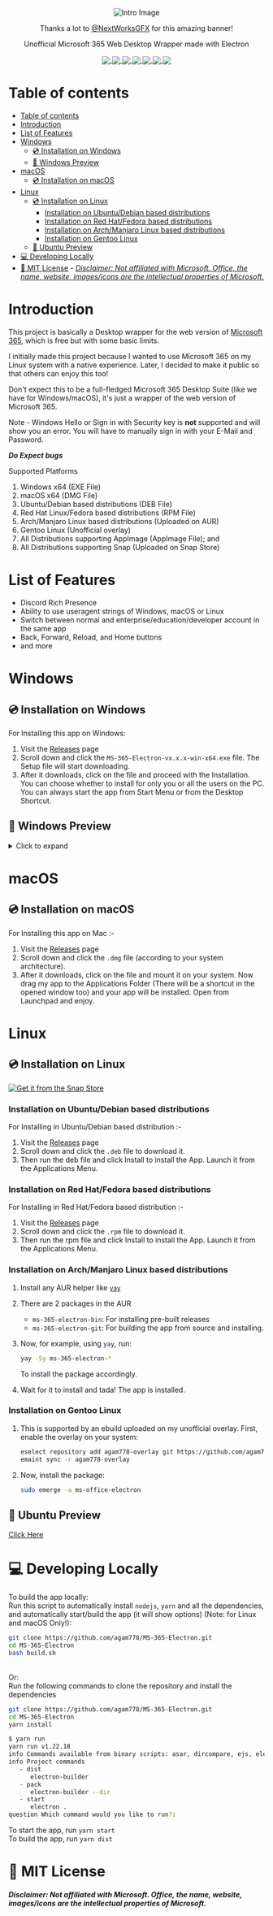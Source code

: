 <p align="center"><img src="https://github.com/agam778/MS-365-Electron/blob/main/assets/banner.png?raw=true" alt="Intro Image"></p>
<p align="center">Thanks a lot to <a href="https://t.me/NextWorksGFX">@NextWorksGFX</a> for this amazing banner!</p>
<p align="center">Unofficial Microsoft 365 Web Desktop Wrapper made with Electron</p>

<p align="center">
<a href="https://youtube.com/AgamsTechTricks">
 <img align="center" src="https://img.shields.io/badge/Made%20With%20♥-by%20Agam-orange?style=style=flat">   
 </a>
<a href="https://electronjs.org">
 <img align="center" src="https://img.shields.io/badge/Developed%20With-Electron-red?logo=Electron&logoColor=white&style=flat">  
 </a>
<a href="https://github.com/agam778/MS-365-Electron/blob/main/LICENSE">
 <img align="center" src="https://img.shields.io/github/license/agam778/MS-365-Electron?style=flat">  
 </a>
<a  href="https://github.com/agam778/MS-365-Electron/releases/">
 <img align="center" src="https://img.shields.io/github/v/release/agam778/MS-365-Electron?label=Release&logo=github&style=style=flat&color=blue">  
 </a>
<a href="https://github.com/agam778/MS-365-Electron/releases/">
 <img align="center" src="https://img.shields.io/github/downloads/agam778/MS-365-Electron/total?label=Downloads&style=style=flat">
 </a>
 <a href="https://github.com/agam778/MS-365-Electron/releases/latest/">
 <img align="center" src="https://img.shields.io/github/downloads/agam778/MS-365-Electron/latest/total?label=Downloads%40Latest">
 </a>
 <a href="https://github.com/agam778/MS-365-Electron/actions/workflows/build.yml">
  <img align="center" src="https://github.com/agam778/MS-365-Electron/actions/workflows/build.yml/badge.svg">
 </a>
</p>

# Table of contents

- [Table of contents](#table-of-contents)
- [Introduction](#introduction)
- [List of Features](#list-of-features)
- [Windows](#windows)
  - [💿 Installation on Windows](#-installation-on-windows)
  - [📸 Windows Preview](#-windows-preview)
- [macOS](#macos)
  - [💿 Installation on macOS](#-installation-on-macos)
- [Linux](#linux)
  - [💿 Installation on Linux](#-installation-on-linux)
    - [Installation on Ubuntu/Debian based distributions](#installation-on-ubuntudebian-based-distributions)
    - [Installation on Red Hat/Fedora based distributions](#installation-on-red-hatfedora-based-distributions)
    - [Installation on Arch/Manjaro Linux based distributions](#installation-on-archmanjaro-linux-based-distributions)
    - [Installation on Gentoo Linux](#installation-on-gentoo-linux)
  - [📸 Ubuntu Preview](#-ubuntu-preview)
- [💻 Developing Locally](#-developing-locally)
- [📃 MIT License](#-mit-license)
      - [*Disclaimer: Not affiliated with Microsoft. Office, the name, website, images/icons are the intellectual properties of Microsoft.*](#disclaimer-not-affiliated-with-microsoft-office-the-name-website-imagesicons-are-the-intellectual-properties-of-microsoft)

# Introduction

This project is basically a Desktop wrapper for the web version of [Microsoft 365](https://microsoft365.com), which is free but with some basic limits.

I initially made this project because I wanted to use Microsoft 365 on my Linux system with a native experience. Later, I decided to make it public so that others can enjoy this too!

Don't expect this to be a full-fledged Microsoft 365 Desktop Suite (like we have for Windows/macOS), it's just a wrapper of the web version of Microsoft 365.

Note - Windows Hello or Sign in with Security key is **not** supported and will show you an error. You will have to manually sign in with your E-Mail and Password.

***Do Expect bugs***

Supported Platforms

1. Windows x64 (EXE File)
2. macOS x64 (DMG File)
3. Ubuntu/Debian based distributions (DEB File)
4. Red Hat Linux/Fedora based distributions (RPM File)
5. Arch/Manjaro Linux based distributions (Uploaded on AUR)
6. Gentoo Linux (Unofficial overlay)
7. All Distributions supporting AppImage (AppImage File); and
8. All Distributions supporting Snap (Uploaded on Snap Store)

# List of Features

- Discord Rich Presence 
- Ability to use useragent strings of Windows, macOS or Linux
- Switch between normal and enterprise/education/developer account in the same app
- Back, Forward, Reload, and Home buttons
- and more 

# Windows

## 💿 Installation on Windows

For Installing this app on Windows:

1) Visit the [Releases](https://github.com/agam778/MS-365-Electron/releases) page
2) Scroll down and click the `MS-365-Electron-vx.x.x-win-x64.exe` file. The Setup file will start downloading.
3) After it downloads, click on the file and proceed with the Installation. You can choose whether to install for only you or all the users on the PC. You can always start the app from Start Menu or from the Desktop Shortcut.

## 📸 Windows Preview

<details>
<summary>Click to expand</summary>
<img src="https://github.com/agam778/MS-365-Electron/blob/main/assets/screenshots/windows_1.png?raw=true" alt="Windows Preview - 1">
<img src="https://github.com/agam778/MS-365-Electron/blob/main/assets/screenshots/windows_2.png?raw=true" alt="Windows Preview - 2">
</details>

# macOS

## 💿 Installation on macOS

For Installing this app on Mac :-

1. Visit the [Releases](https://github.com/agam778/MS-365-Electron/releases) page
2. Scroll down and click the `.dmg` file (according to your system architecture).
3. After it downloads, click on the file and mount it on your system. Now drag my app to the Applications Folder (There will be a shortcut in the opened window too) and your app will be installed. Open from Launchpad and enjoy.

# Linux

## 💿 Installation on Linux

<a href="https://snapcraft.io/ms-365-electron">
  <img alt="Get it from the Snap Store" src="https://snapcraft.io/static/images/badges/en/snap-store-black.svg" />
</a>

### Installation on Ubuntu/Debian based distributions

For Installing in Ubuntu/Debian based distribution :- 

1) Visit the [Releases](https://github.com/agam778/MS-365-Electron/releases) page
2) Scroll down and click the `.deb` file to download it.
3) Then run the deb file and click Install to install the App. Launch it from the Applications Menu.

### Installation on Red Hat/Fedora based distributions

For Installing in Red Hat/Fedora based distribution :- 

1) Visit the [Releases](https://github.com/agam778/MS-365-Electron/releases) page
2) Scroll down and click the `.rpm` file to download it.
3) Then run the rpm file and click Install to install the App. Launch it from the Applications Menu.

### Installation on Arch/Manjaro Linux based distributions

1. Install any AUR helper like [`yay`](https://github.com/Jguer/yay)

2. There are 2 packages in the AUR
   - `ms-365-electron-bin`: For installing pre-built releases
   - `ms-365-electron-git`: For building the app from source and installing.

3. Now, for example, using `yay`, run:
   ```bash
   yay -Sy ms-365-electron-*
   ```
   To install the package accordingly.

4. Wait for it to install and tada! The app is installed.

### Installation on Gentoo Linux

1. This is supported by an ebuild uploaded on my unofficial overlay. First, enable the overlay on your system:

   ```bash
   eselect repository add agam778-overlay git https://github.com/agam778/agam778-overlay.git
   emaint sync -r agam778-overlay
   ```
2. Now, install the package:

    ```bash
    sudo emerge -a ms-office-electron
    ```

## 📸 Ubuntu Preview

[Click Here](https://github.com/agam778/MS-365-Electron/blob/main/assets/screenshots/ubuntu.png?raw=true)

# 💻 Developing Locally
To build the app locally:<br>
Run this script to automatically install `nodejs`, `yarn` and all the dependencies, and automatically start/build the app (it will show options) (Note: for Linux and macOS Only!):
```bash
git clone https://github.com/agam778/MS-365-Electron.git
cd MS-365-Electron
bash build.sh
```
<br>
Or:<br>
Run the following commands to clone the repository and install the dependencies

```bash
git clone https://github.com/agam778/MS-365-Electron.git
cd MS-365-Electron
yarn install
```
```bash
$ yarn run
yarn run v1.22.18
info Commands available from binary scripts: asar, dircompare, ejs, electron, electron-builder, electron-osx-flat, electron-osx-sign, extract-zip, install-app-deps, is-ci, jake, js-yaml, json5, mime, mkdirp, node-which, rc, rimraf, semver
info Project commands
   - dist
      electron-builder
   - pack
      electron-builder --dir
   - start
      electron .
question Which command would you like to run?:
```

To start the app, run `yarn start`<br>
To build the app, run `yarn dist`

# 📃 MIT License

#### *Disclaimer: Not affiliated with Microsoft. Office, the name, website, images/icons are the intellectual properties of Microsoft.*
